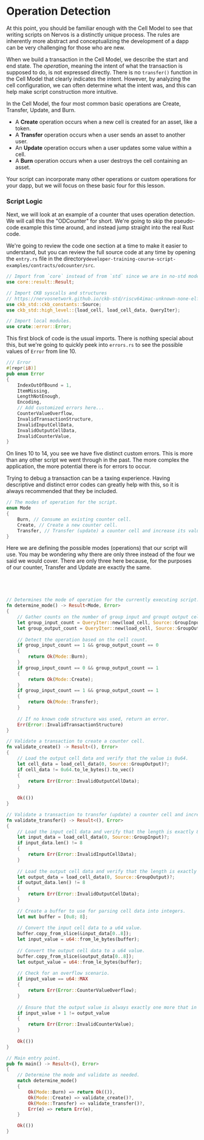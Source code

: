 # Operation Detection

At this point, you should be familiar enough with the Cell Model to see that writing scripts on Nervos is a distinctly unique process. The rules are inherently more abstract and conceptualizing the development of a dapp can be very challenging for those who are new.

When we build a transaction in the Cell Model, we describe the start and end state. The _operation_, meaning the intent of what the transaction is supposed to do, is not expressed directly. There is no `transfer()` function in the Cell Model that clearly indicates the intent. However, by analyzing the cell configuration, we can often determine what the intent was, and this can help make script construction more intuitive.

In the Cell Model, the four most common basic operations are Create, Transfer, Update, and Burn.

* A **Create** operation occurs when a new cell is created for an asset, like a token.
* A **Transfer** operation occurs when a user sends an asset to another user.
* An **Update** operation occurs when a user updates some value within a cell.
* A **Burn** operation occurs when a user destroys the cell containing an asset.

Your script can incorporate many other operations or custom operations for your dapp, but we will focus on these basic four for this lesson.

### Script Logic

Next, we will look at an example of a counter that uses operation detection. We will call this the "ODCounter" for short. We're going to skip the pseudo-code example this time around, and instead jump straight into the real Rust code.

We're going to review the code one section at a time to make it easier to understand, but you can review the full source code at any time by opening the `entry.rs` file in the directory`developer-training-course-script-examples/contracts/odcounter/src`.

```rust
// Import from `core` instead of from `std` since we are in no-std mode.
use core::result::Result;

// Import CKB syscalls and structures
// https://nervosnetwork.github.io/ckb-std/riscv64imac-unknown-none-elf/doc/ckb_std/index.html
use ckb_std::ckb_constants::Source;
use ckb_std::high_level::{load_cell, load_cell_data, QueryIter};

// Import local modules.
use crate::error::Error;
```

This first block of code is the usual imports. There is nothing special about this, but we're going to quickly peek into `errors.rs` to see the possible values of `Error` from line 10.

```rust
/// Error
#[repr(i8)]
pub enum Error
{
    IndexOutOfBound = 1,
    ItemMissing,
    LengthNotEnough,
    Encoding,
    // Add customized errors here...
    CounterValueOverflow,
    InvalidTransactionStructure,
    InvalidInputCellData,
    InvalidOutputCellData,
    InvalidCounterValue,
}
```

On lines 10 to 14, you see we have five distinct custom errors. This is more than any other script we went through in the past. The more complex the application, the more potential there is for errors to occur.

Trying to debug a transaction can be a taxing experience. Having descriptive and distinct error codes can greatly help with this, so it is always recommended that they be included.

```rust
// The modes of operation for the script. 
enum Mode
{
    Burn, // Consume an existing counter cell.
    Create, // Create a new counter cell.
    Transfer, // Transfer (update) a counter cell and increase its value.
}
```

Here we are defining the possible modes \(operations\) that our script will use. You may be wondering why there are only three instead of the four we said we would cover. There are only three here because, for the purposes of our counter, Transfer and Update are exactly the same.

```rust




// Determines the mode of operation for the currently executing script.
fn determine_mode() -> Result<Mode, Error>
{
    // Gather counts on the number of group input and groupt output cells.
    let group_input_count = QueryIter::new(load_cell, Source::GroupInput).count();
    let group_output_count = QueryIter::new(load_cell, Source::GroupOutput).count();
    
    // Detect the operation based on the cell count.
    if group_input_count == 1 && group_output_count == 0
    {
        return Ok(Mode::Burn);
    }
    if group_input_count == 0 && group_output_count == 1
    {
        return Ok(Mode::Create);
    }
    if group_input_count == 1 && group_output_count == 1
    {
        return Ok(Mode::Transfer);
    }
    
    // If no known code structure was used, return an error.
    Err(Error::InvalidTransactionStructure)
}

// Validate a transaction to create a counter cell.
fn validate_create() -> Result<(), Error>
{
    // Load the output cell data and verify that the value is 0u64.
    let cell_data = load_cell_data(0, Source::GroupOutput)?;
    if cell_data != 0u64.to_le_bytes().to_vec()
    {
        return Err(Error::InvalidOutputCellData);	
    }
    
    Ok(())
}

// Validate a transaction to transfer (update) a counter cell and increase its value.
fn validate_transfer() -> Result<(), Error>
{
    // Load the input cell data and verify that the length is exactly 8, which is the length of a u64.
    let input_data = load_cell_data(0, Source::GroupInput)?;
    if input_data.len() != 8
    {
        return Err(Error::InvalidInputCellData);
    }
    
    // Load the output cell data and verify that the length is exactly 8, which is the length of a u64.
    let output_data = load_cell_data(0, Source::GroupOutput)?;
    if output_data.len() != 8
    {
        return Err(Error::InvalidOutputCellData);
    }
    
    // Create a buffer to use for parsing cell data into integers.
    let mut buffer = [0u8; 8];
    
    // Convert the input cell data to a u64 value.
    buffer.copy_from_slice(&input_data[0..8]);
    let input_value = u64::from_le_bytes(buffer);
    
    // Convert the output cell data to a u64 value.
    buffer.copy_from_slice(&output_data[0..8]);
    let output_value = u64::from_le_bytes(buffer);
    
    // Check for an overflow scenario.
    if input_value == u64::MAX
    {
        return Err(Error::CounterValueOverflow);
    }
    
    // Ensure that the output value is always exactly one more that in the input value.
    if input_value + 1 != output_value
    {
        return Err(Error::InvalidCounterValue);
    }
    
    Ok(())
}

// Main entry point.
pub fn main() -> Result<(), Error>
{
    // Determine the mode and validate as needed.
    match determine_mode()
    {
        Ok(Mode::Burn) => return Ok(()),
        Ok(Mode::Create) => validate_create()?,
        Ok(Mode::Transfer) => validate_transfer()?,
        Err(e) => return Err(e),
    }

    Ok(())
}
```



